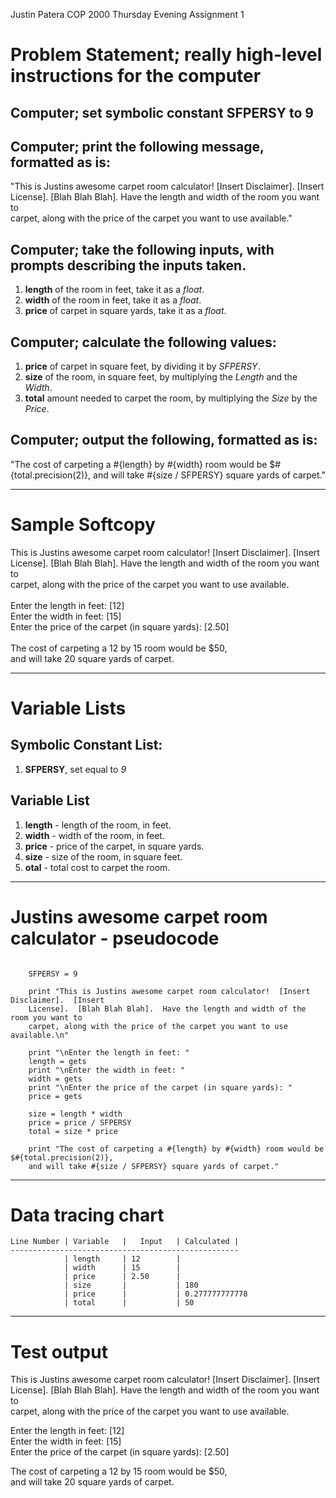 Justin Patera
COP 2000
Thursday Evening
Assignment 1

# Problem Statement; really high-level instructions for the computer

## Computer; set symbolic constant SFPERSY to 9

## Computer; print the following message, formatted as is:

"This is Justins awesome carpet room calculator!  [Insert Disclaimer].  [Insert  
License].  [Blah Blah Blah].  Have the length and width of the room you want to  
carpet, along with the price of the carpet you want to use available."

## Computer; take the following inputs, with prompts describing the inputs taken.

1. **length** of the room in feet, take it as a _float_.
2. **width** of the room in feet, take it as a _float_.
3. **price** of carpet in square yards, take it as a _float_.

## Computer; calculate the following values:

1. **price** of carpet in square feet, by dividing it by _SFPERSY_.
2. **size** of the room, in square feet, by multiplying the _Length_ and the _Width_.
3. **total** amount needed to carpet the room, by multiplying the _Size_ by the _Price_.

## Computer; output the following, formatted as is:

"The cost of carpeting a #{length} by #{width} room would be $#{total.precision(2)},
and will take #{size / SFPERSY} square yards of carpet."

--------------------------------------------------------------------------------

# Sample Softcopy

This is Justins awesome carpet room calculator!  [Insert Disclaimer].  [Insert<CR>  
License].  [Blah Blah Blah].  Have the length and width of the room you want to<CR>  
carpet, along with the price of the carpet you want to use available.<CR>  
<CR>  
Enter the length in feet: [12]<CR>  
Enter the width in feet: [15]<CR>  
Enter the price of the carpet (in square yards): [2.50]<CR>  
<CR>  
The cost of carpeting a 12 by 15 room would be $50,<CR>  
and will take 20 square yards of carpet.<CR>  

--------------------------------------------------------------------------------

# Variable Lists

## Symbolic Constant List:
1. **SFPERSY**, set equal to _9_  

## Variable List
1. **length** - length of the room, in feet.
2. **width** - width of the room, in feet.
3. **price** - price of the carpet, in square yards.
4. **size** - size of the room, in square feet.
5. **otal** - total cost to carpet the room.

--------------------------------------------------------------------------------

# Justins awesome carpet room calculator - pseudocode

~~~~~~~~~~~~~~~~~~~~~~~~~~~~~~~~~~~~~~~~~~~~~~~~~~~~ { .ruby .numberLines}

	SFPERSY = 9

	print "This is Justins awesome carpet room calculator!  [Insert Disclaimer].  [Insert
	License].  [Blah Blah Blah].  Have the length and width of the room you want to
	carpet, along with the price of the carpet you want to use available.\n"

	print "\nEnter the length in feet: "
	length = gets
	print "\nEnter the width in feet: "
	width = gets
	print "\nEnter the price of the carpet (in square yards): "
	price = gets

	size = length * width
	price = price / SFPERSY
	total = size * price

	print "The cost of carpeting a #{length} by #{width} room would be $#{total.precision(2)},
	and will take #{size / SFPERSY} square yards of carpet."

~~~~~~~~~~~~~~~~~~~~~~~~~~~~~~~~~~~~~~~~~~~~~~~~~~~~~~~~~~~~~~~~~~~~~~~~~~~~~~~~

--------------------------------------------------------------------------------

# Data tracing chart

	Line Number | Variable   |   Input   | Calculated |
	---------------------------------------------------
	            | length     | 12        |
	            | width      | 15        |
	            | price      | 2.50      |
	            | size       |           | 180
	            | price      |           | 0.277777777778
	            | total      |           | 50

--------------------------------------------------------------------------------

# Test output

This is Justins awesome carpet room calculator!  [Insert Disclaimer].  [Insert  
License].  [Blah Blah Blah].  Have the length and width of the room you want to  
carpet, along with the price of the carpet you want to use available.  
  
Enter the length in feet: [12]  
Enter the width in feet: [15]  
Enter the price of the carpet (in square yards): [2.50]  
  
The cost of carpeting a 12 by 15 room would be $50,  
and will take 20 square yards of carpet.  
